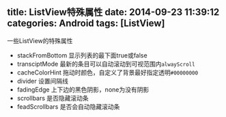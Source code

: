 title: ListView特殊属性
date: 2014-09-23 11:39:12
categories: Android
tags: [ListView]
---
一些ListView的特殊属性
<!--more-->
- stackFromBottom 显示列表的最下面true或false
- transciptMode 最新的条目可以自动滚动到可视范围内`alwayScroll`
- cacheColorHint 拖动时颜色，自定义了背景最好指定透明`#00000000`
- divider 设置间隔线
- fadingEdge 上下边的黑色阴影，none为没有阴影
- scrollbars 是否隐藏滚动条
- feadScrollbars 是否会自动隐藏滚动条